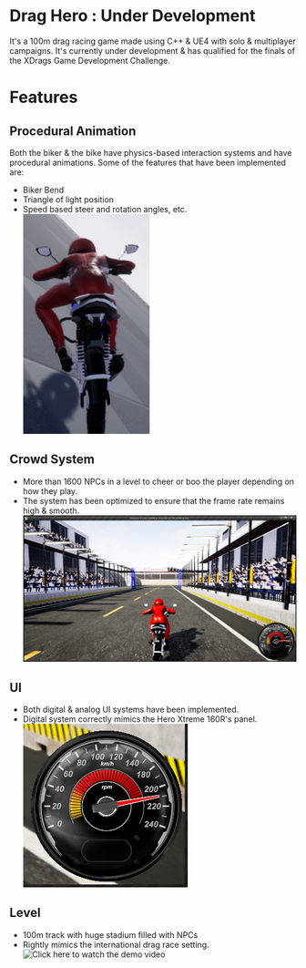 # Drag Hero : Under Development
It's a 100m drag racing game made using C++ & UE4 with solo & multiplayer campaigns.
It's currently under development & has qualified for the finals of the XDrags Game Development Challenge.
# Features
## Procedural Animation
Both the biker & the bike have physics-based interaction systems and have procedural animations.
Some of the features that have been implemented are:
* Biker Bend
* Triangle of light position
* Speed based steer and rotation angles, etc.
![Triangle of Light](/Images/light.png)
## Crowd System
* More than 1600 NPCs in a level to cheer or boo the player depending on how they play.
* The system has been optimized to ensure that the frame rate remains high & smooth.
![Crowd](/Images/dragS3.png)
## UI 
* Both digital & analog UI systems have been implemented.
* Digital system correctly mimics the Hero Xtreme 160R's panel.
![Analog](/Images/analog.png)
## Level
* 100m track with huge stadium filled with NPCs
* Rightly mimics the international drag race setting.
![Click here to watch the demo video](https://youtu.be/c0HEYee6l9g)

